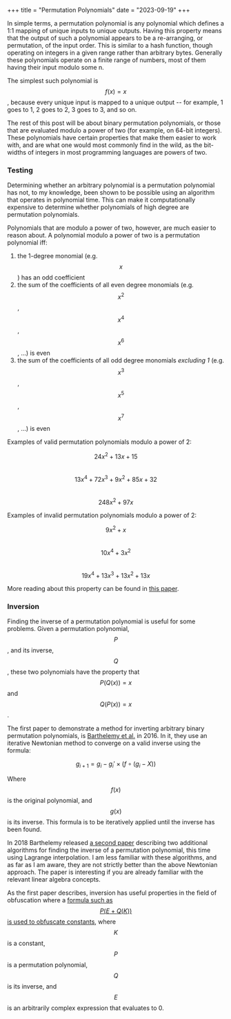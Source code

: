 +++
title = "Permutation Polynomials"
date = "2023-09-19"
+++

In simple terms, a permutation polynomial is any polynomial which defines a 1:1 mapping of unique inputs to unique outputs. Having this property means that the output of such a polynomial appears to be a re-arranging, or permutation, of the input order. This is similar to a hash function, though operating on integers in a given range rather than arbitrary bytes. Generally these polynomials operate on a finite range of numbers, most of them having their input modulo some n. 

The simplest such polynomial is $$f(x) = x$$, because every unique input is mapped to a unique output -- for example, 1 goes to 1, 2 goes to 2, 3 goes to 3, and so on. 

The rest of this post will be about binary permutation polynomials, or those that are evaluated modulo a power of two (for example, on 64-bit integers). These polynomials have certain properties that make them easier to work with, and are what one would most commonly find in the wild, as the bit-widths of integers in most programming languages are powers of two.

### Testing

Determining whether an arbitrary polynomial is a permutation polynomial has not, to my knowledge, been shown to be possible using an algorithm that operates in polynomial time. This can make it computationally expensive to determine whether polynomials of high degree are permutation polynomials.

Polynomials that are modulo a power of two, however, are much easier to reason about. A polynomial modulo a power of two is a permutation polynomial iff:

1. the 1-degree monomial (e.g. $$x$$) has an odd coefficient
2. the sum of the coefficients of all even degree monomials (e.g. $$x^2$$, $$x^4$$, $$x^6$$, ...) is even
3. the sum of the coefficients of all odd degree monomials _excluding 1_ (e.g. $$x^3$$, $$x^5$$, $$x^7$$, ...) is even

Examples of valid permutation polynomials modulo a power of 2:

$$
24x^2 + 13x + 15
$$
<br>
$$
13x^4 + 72x^3 + 9x^2 + 85x + 32
$$
<br>
$$
248x^2 + 97x
$$

Examples of invalid permutation polynomials modulo a power of 2:

$$
9x^2 + x
$$
<br>
$$
10x^4 + 3x^2
$$
<br>
$$
19x^4 + 13x^3 + 13x^2 + 13x
$$

More reading about this property can be found in [this paper](https://www.sciencedirect.com/science/article/pii/S107157970090282X?via%3Dihub).

### Inversion

Finding the inverse of a permutation polynomial is useful for some problems. Given a permutation polynomial, $$P$$, and its inverse, $$Q$$, these two polynomials have the property that $$P(Q(x)) = x$$ and $$Q(P(x)) = x$$.

The first paper to demonstrate a method for inverting arbitrary binary permutation polynomials, is [Barthelemy et al.](https://inria.hal.science/hal-01388108/document) in 2016. In it, they use an iterative Newtonian method to converge on a valid inverse using the formula:

$$
g_{i+1} = g_i - g_i' \times (f \circ (g_i - X))
$$

Where $$f(x)$$ is the original polynomial, and $$g(x)$$ is its inverse. This formula is to be iteratively applied until the inverse has been found.

In 2018 Barthelemy released [a second paper](https://hal.science/hal-01981320/document) describing two additional algorithms for finding the inverse of a permutation polynomial, this time using Lagrange interpolation. I am less familiar with these algorithms, and as far as I am aware, they are not strictly better than the above Newtonian approach. The paper is interesting if you are already familiar with the relevant linear algebra concepts.

As the first paper describes, inversion has useful properties in the field of obfuscation where a [formula such as $$P(E + Q(K))$$ is used to obfuscate constants](https://openaccess.uoc.edu/bitstream/10609/146182/8/arnaugamezFMDP0622report.pdf#page=14), where $$K$$ is a constant, $$P$$ is a permutation polynomial, $$Q$$ is its inverse, and $$E$$ is an arbitrarily complex expression that evaluates to 0.

